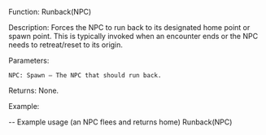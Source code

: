 Function: Runback(NPC)

Description: Forces the NPC to run back to its designated home point or spawn point. This is typically invoked when an encounter ends or the NPC needs to retreat/reset to its origin.

Parameters:

    NPC: Spawn – The NPC that should run back.

Returns: None.

Example:

-- Example usage (an NPC flees and returns home)
Runback(NPC)